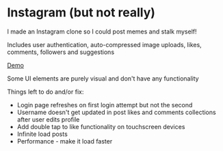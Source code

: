 # Instagram (but not really)
I made an Instagram clone so I could post memes and stalk myself!

Includes user authentication, auto-compressed image uploads, likes, comments, followers and suggestions

[Demo](https://suspicious-meitner-4803ad.netlify.app/)

Some UI elements are purely visual and don't have any functionality

Things left to do and/or fix:

<ul>
  <li>Login page refreshes on first login attempt but not the second</li>
  <li>Username doesn't get updated in post likes and comments collections after user edits profile</li>
  <li>Add double tap to like functionality on touchscreen devices</li>
  <li>Infinite load posts</li>
  <li>Performance - make it load faster</li>
</ul>
